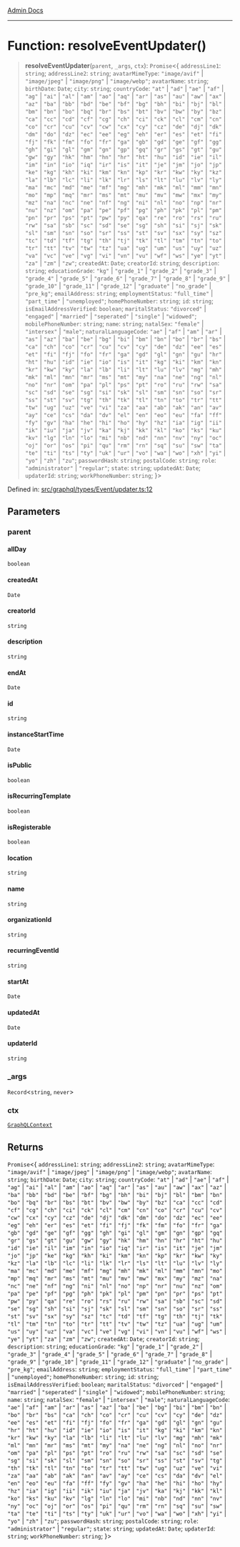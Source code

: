 [Admin Docs](/)

***

# Function: resolveEventUpdater()

> **resolveEventUpdater**(`parent`, `_args`, `ctx`): `Promise`\<\{ `addressLine1`: `string`; `addressLine2`: `string`; `avatarMimeType`: `"image/avif"` \| `"image/jpeg"` \| `"image/png"` \| `"image/webp"`; `avatarName`: `string`; `birthDate`: `Date`; `city`: `string`; `countryCode`: `"at"` \| `"ad"` \| `"ae"` \| `"af"` \| `"ag"` \| `"ai"` \| `"al"` \| `"am"` \| `"ao"` \| `"aq"` \| `"ar"` \| `"as"` \| `"au"` \| `"aw"` \| `"ax"` \| `"az"` \| `"ba"` \| `"bb"` \| `"bd"` \| `"be"` \| `"bf"` \| `"bg"` \| `"bh"` \| `"bi"` \| `"bj"` \| `"bl"` \| `"bm"` \| `"bn"` \| `"bo"` \| `"bq"` \| `"br"` \| `"bs"` \| `"bt"` \| `"bv"` \| `"bw"` \| `"by"` \| `"bz"` \| `"ca"` \| `"cc"` \| `"cd"` \| `"cf"` \| `"cg"` \| `"ch"` \| `"ci"` \| `"ck"` \| `"cl"` \| `"cm"` \| `"cn"` \| `"co"` \| `"cr"` \| `"cu"` \| `"cv"` \| `"cw"` \| `"cx"` \| `"cy"` \| `"cz"` \| `"de"` \| `"dj"` \| `"dk"` \| `"dm"` \| `"do"` \| `"dz"` \| `"ec"` \| `"ee"` \| `"eg"` \| `"eh"` \| `"er"` \| `"es"` \| `"et"` \| `"fi"` \| `"fj"` \| `"fk"` \| `"fm"` \| `"fo"` \| `"fr"` \| `"ga"` \| `"gb"` \| `"gd"` \| `"ge"` \| `"gf"` \| `"gg"` \| `"gh"` \| `"gi"` \| `"gl"` \| `"gm"` \| `"gn"` \| `"gp"` \| `"gq"` \| `"gr"` \| `"gs"` \| `"gt"` \| `"gu"` \| `"gw"` \| `"gy"` \| `"hk"` \| `"hm"` \| `"hn"` \| `"hr"` \| `"ht"` \| `"hu"` \| `"id"` \| `"ie"` \| `"il"` \| `"im"` \| `"in"` \| `"io"` \| `"iq"` \| `"ir"` \| `"is"` \| `"it"` \| `"je"` \| `"jm"` \| `"jo"` \| `"jp"` \| `"ke"` \| `"kg"` \| `"kh"` \| `"ki"` \| `"km"` \| `"kn"` \| `"kp"` \| `"kr"` \| `"kw"` \| `"ky"` \| `"kz"` \| `"la"` \| `"lb"` \| `"lc"` \| `"li"` \| `"lk"` \| `"lr"` \| `"ls"` \| `"lt"` \| `"lu"` \| `"lv"` \| `"ly"` \| `"ma"` \| `"mc"` \| `"md"` \| `"me"` \| `"mf"` \| `"mg"` \| `"mh"` \| `"mk"` \| `"ml"` \| `"mm"` \| `"mn"` \| `"mo"` \| `"mp"` \| `"mq"` \| `"mr"` \| `"ms"` \| `"mt"` \| `"mu"` \| `"mv"` \| `"mw"` \| `"mx"` \| `"my"` \| `"mz"` \| `"na"` \| `"nc"` \| `"ne"` \| `"nf"` \| `"ng"` \| `"ni"` \| `"nl"` \| `"no"` \| `"np"` \| `"nr"` \| `"nu"` \| `"nz"` \| `"om"` \| `"pa"` \| `"pe"` \| `"pf"` \| `"pg"` \| `"ph"` \| `"pk"` \| `"pl"` \| `"pm"` \| `"pn"` \| `"pr"` \| `"ps"` \| `"pt"` \| `"pw"` \| `"py"` \| `"qa"` \| `"re"` \| `"ro"` \| `"rs"` \| `"ru"` \| `"rw"` \| `"sa"` \| `"sb"` \| `"sc"` \| `"sd"` \| `"se"` \| `"sg"` \| `"sh"` \| `"si"` \| `"sj"` \| `"sk"` \| `"sl"` \| `"sm"` \| `"sn"` \| `"so"` \| `"sr"` \| `"ss"` \| `"st"` \| `"sv"` \| `"sx"` \| `"sy"` \| `"sz"` \| `"tc"` \| `"td"` \| `"tf"` \| `"tg"` \| `"th"` \| `"tj"` \| `"tk"` \| `"tl"` \| `"tm"` \| `"tn"` \| `"to"` \| `"tr"` \| `"tt"` \| `"tv"` \| `"tw"` \| `"tz"` \| `"ua"` \| `"ug"` \| `"um"` \| `"us"` \| `"uy"` \| `"uz"` \| `"va"` \| `"vc"` \| `"ve"` \| `"vg"` \| `"vi"` \| `"vn"` \| `"vu"` \| `"wf"` \| `"ws"` \| `"ye"` \| `"yt"` \| `"za"` \| `"zm"` \| `"zw"`; `createdAt`: `Date`; `creatorId`: `string`; `description`: `string`; `educationGrade`: `"kg"` \| `"grade_1"` \| `"grade_2"` \| `"grade_3"` \| `"grade_4"` \| `"grade_5"` \| `"grade_6"` \| `"grade_7"` \| `"grade_8"` \| `"grade_9"` \| `"grade_10"` \| `"grade_11"` \| `"grade_12"` \| `"graduate"` \| `"no_grade"` \| `"pre_kg"`; `emailAddress`: `string`; `employmentStatus`: `"full_time"` \| `"part_time"` \| `"unemployed"`; `homePhoneNumber`: `string`; `id`: `string`; `isEmailAddressVerified`: `boolean`; `maritalStatus`: `"divorced"` \| `"engaged"` \| `"married"` \| `"seperated"` \| `"single"` \| `"widowed"`; `mobilePhoneNumber`: `string`; `name`: `string`; `natalSex`: `"female"` \| `"intersex"` \| `"male"`; `naturalLanguageCode`: `"ae"` \| `"af"` \| `"am"` \| `"ar"` \| `"as"` \| `"az"` \| `"ba"` \| `"be"` \| `"bg"` \| `"bi"` \| `"bm"` \| `"bn"` \| `"bo"` \| `"br"` \| `"bs"` \| `"ca"` \| `"ch"` \| `"co"` \| `"cr"` \| `"cu"` \| `"cv"` \| `"cy"` \| `"de"` \| `"dz"` \| `"ee"` \| `"es"` \| `"et"` \| `"fi"` \| `"fj"` \| `"fo"` \| `"fr"` \| `"ga"` \| `"gd"` \| `"gl"` \| `"gn"` \| `"gu"` \| `"hr"` \| `"ht"` \| `"hu"` \| `"id"` \| `"ie"` \| `"io"` \| `"is"` \| `"it"` \| `"kg"` \| `"ki"` \| `"km"` \| `"kn"` \| `"kr"` \| `"kw"` \| `"ky"` \| `"la"` \| `"lb"` \| `"li"` \| `"lt"` \| `"lu"` \| `"lv"` \| `"mg"` \| `"mh"` \| `"mk"` \| `"ml"` \| `"mn"` \| `"mr"` \| `"ms"` \| `"mt"` \| `"my"` \| `"na"` \| `"ne"` \| `"ng"` \| `"nl"` \| `"no"` \| `"nr"` \| `"om"` \| `"pa"` \| `"pl"` \| `"ps"` \| `"pt"` \| `"ro"` \| `"ru"` \| `"rw"` \| `"sa"` \| `"sc"` \| `"sd"` \| `"se"` \| `"sg"` \| `"si"` \| `"sk"` \| `"sl"` \| `"sm"` \| `"sn"` \| `"so"` \| `"sr"` \| `"ss"` \| `"st"` \| `"sv"` \| `"tg"` \| `"th"` \| `"tk"` \| `"tl"` \| `"tn"` \| `"to"` \| `"tr"` \| `"tt"` \| `"tw"` \| `"ug"` \| `"uz"` \| `"ve"` \| `"vi"` \| `"za"` \| `"aa"` \| `"ab"` \| `"ak"` \| `"an"` \| `"av"` \| `"ay"` \| `"ce"` \| `"cs"` \| `"da"` \| `"dv"` \| `"el"` \| `"en"` \| `"eo"` \| `"eu"` \| `"fa"` \| `"ff"` \| `"fy"` \| `"gv"` \| `"ha"` \| `"he"` \| `"hi"` \| `"ho"` \| `"hy"` \| `"hz"` \| `"ia"` \| `"ig"` \| `"ii"` \| `"ik"` \| `"iu"` \| `"ja"` \| `"jv"` \| `"ka"` \| `"kj"` \| `"kk"` \| `"kl"` \| `"ko"` \| `"ks"` \| `"ku"` \| `"kv"` \| `"lg"` \| `"ln"` \| `"lo"` \| `"mi"` \| `"nb"` \| `"nd"` \| `"nn"` \| `"nv"` \| `"ny"` \| `"oc"` \| `"oj"` \| `"or"` \| `"os"` \| `"pi"` \| `"qu"` \| `"rm"` \| `"rn"` \| `"sq"` \| `"su"` \| `"sw"` \| `"ta"` \| `"te"` \| `"ti"` \| `"ts"` \| `"ty"` \| `"uk"` \| `"ur"` \| `"vo"` \| `"wa"` \| `"wo"` \| `"xh"` \| `"yi"` \| `"yo"` \| `"zh"` \| `"zu"`; `passwordHash`: `string`; `postalCode`: `string`; `role`: `"administrator"` \| `"regular"`; `state`: `string`; `updatedAt`: `Date`; `updaterId`: `string`; `workPhoneNumber`: `string`; \}\>

Defined in: [src/graphql/types/Event/updater.ts:12](https://github.com/gautam-divyanshu/talawa-api/blob/d8a8cac9e6df3a48d2412b7eda7ba90695bb5e35/src/graphql/types/Event/updater.ts#L12)

## Parameters

### parent

#### allDay

`boolean`

#### createdAt

`Date`

#### creatorId

`string`

#### description

`string`

#### endAt

`Date`

#### id

`string`

#### instanceStartTime

`Date`

#### isPublic

`boolean`

#### isRecurringTemplate

`boolean`

#### isRegisterable

`boolean`

#### location

`string`

#### name

`string`

#### organizationId

`string`

#### recurringEventId

`string`

#### startAt

`Date`

#### updatedAt

`Date`

#### updaterId

`string`

### \_args

`Record`\<`string`, `never`\>

### ctx

[`GraphQLContext`](../../../../context/type-aliases/GraphQLContext.md)

## Returns

`Promise`\<\{ `addressLine1`: `string`; `addressLine2`: `string`; `avatarMimeType`: `"image/avif"` \| `"image/jpeg"` \| `"image/png"` \| `"image/webp"`; `avatarName`: `string`; `birthDate`: `Date`; `city`: `string`; `countryCode`: `"at"` \| `"ad"` \| `"ae"` \| `"af"` \| `"ag"` \| `"ai"` \| `"al"` \| `"am"` \| `"ao"` \| `"aq"` \| `"ar"` \| `"as"` \| `"au"` \| `"aw"` \| `"ax"` \| `"az"` \| `"ba"` \| `"bb"` \| `"bd"` \| `"be"` \| `"bf"` \| `"bg"` \| `"bh"` \| `"bi"` \| `"bj"` \| `"bl"` \| `"bm"` \| `"bn"` \| `"bo"` \| `"bq"` \| `"br"` \| `"bs"` \| `"bt"` \| `"bv"` \| `"bw"` \| `"by"` \| `"bz"` \| `"ca"` \| `"cc"` \| `"cd"` \| `"cf"` \| `"cg"` \| `"ch"` \| `"ci"` \| `"ck"` \| `"cl"` \| `"cm"` \| `"cn"` \| `"co"` \| `"cr"` \| `"cu"` \| `"cv"` \| `"cw"` \| `"cx"` \| `"cy"` \| `"cz"` \| `"de"` \| `"dj"` \| `"dk"` \| `"dm"` \| `"do"` \| `"dz"` \| `"ec"` \| `"ee"` \| `"eg"` \| `"eh"` \| `"er"` \| `"es"` \| `"et"` \| `"fi"` \| `"fj"` \| `"fk"` \| `"fm"` \| `"fo"` \| `"fr"` \| `"ga"` \| `"gb"` \| `"gd"` \| `"ge"` \| `"gf"` \| `"gg"` \| `"gh"` \| `"gi"` \| `"gl"` \| `"gm"` \| `"gn"` \| `"gp"` \| `"gq"` \| `"gr"` \| `"gs"` \| `"gt"` \| `"gu"` \| `"gw"` \| `"gy"` \| `"hk"` \| `"hm"` \| `"hn"` \| `"hr"` \| `"ht"` \| `"hu"` \| `"id"` \| `"ie"` \| `"il"` \| `"im"` \| `"in"` \| `"io"` \| `"iq"` \| `"ir"` \| `"is"` \| `"it"` \| `"je"` \| `"jm"` \| `"jo"` \| `"jp"` \| `"ke"` \| `"kg"` \| `"kh"` \| `"ki"` \| `"km"` \| `"kn"` \| `"kp"` \| `"kr"` \| `"kw"` \| `"ky"` \| `"kz"` \| `"la"` \| `"lb"` \| `"lc"` \| `"li"` \| `"lk"` \| `"lr"` \| `"ls"` \| `"lt"` \| `"lu"` \| `"lv"` \| `"ly"` \| `"ma"` \| `"mc"` \| `"md"` \| `"me"` \| `"mf"` \| `"mg"` \| `"mh"` \| `"mk"` \| `"ml"` \| `"mm"` \| `"mn"` \| `"mo"` \| `"mp"` \| `"mq"` \| `"mr"` \| `"ms"` \| `"mt"` \| `"mu"` \| `"mv"` \| `"mw"` \| `"mx"` \| `"my"` \| `"mz"` \| `"na"` \| `"nc"` \| `"ne"` \| `"nf"` \| `"ng"` \| `"ni"` \| `"nl"` \| `"no"` \| `"np"` \| `"nr"` \| `"nu"` \| `"nz"` \| `"om"` \| `"pa"` \| `"pe"` \| `"pf"` \| `"pg"` \| `"ph"` \| `"pk"` \| `"pl"` \| `"pm"` \| `"pn"` \| `"pr"` \| `"ps"` \| `"pt"` \| `"pw"` \| `"py"` \| `"qa"` \| `"re"` \| `"ro"` \| `"rs"` \| `"ru"` \| `"rw"` \| `"sa"` \| `"sb"` \| `"sc"` \| `"sd"` \| `"se"` \| `"sg"` \| `"sh"` \| `"si"` \| `"sj"` \| `"sk"` \| `"sl"` \| `"sm"` \| `"sn"` \| `"so"` \| `"sr"` \| `"ss"` \| `"st"` \| `"sv"` \| `"sx"` \| `"sy"` \| `"sz"` \| `"tc"` \| `"td"` \| `"tf"` \| `"tg"` \| `"th"` \| `"tj"` \| `"tk"` \| `"tl"` \| `"tm"` \| `"tn"` \| `"to"` \| `"tr"` \| `"tt"` \| `"tv"` \| `"tw"` \| `"tz"` \| `"ua"` \| `"ug"` \| `"um"` \| `"us"` \| `"uy"` \| `"uz"` \| `"va"` \| `"vc"` \| `"ve"` \| `"vg"` \| `"vi"` \| `"vn"` \| `"vu"` \| `"wf"` \| `"ws"` \| `"ye"` \| `"yt"` \| `"za"` \| `"zm"` \| `"zw"`; `createdAt`: `Date`; `creatorId`: `string`; `description`: `string`; `educationGrade`: `"kg"` \| `"grade_1"` \| `"grade_2"` \| `"grade_3"` \| `"grade_4"` \| `"grade_5"` \| `"grade_6"` \| `"grade_7"` \| `"grade_8"` \| `"grade_9"` \| `"grade_10"` \| `"grade_11"` \| `"grade_12"` \| `"graduate"` \| `"no_grade"` \| `"pre_kg"`; `emailAddress`: `string`; `employmentStatus`: `"full_time"` \| `"part_time"` \| `"unemployed"`; `homePhoneNumber`: `string`; `id`: `string`; `isEmailAddressVerified`: `boolean`; `maritalStatus`: `"divorced"` \| `"engaged"` \| `"married"` \| `"seperated"` \| `"single"` \| `"widowed"`; `mobilePhoneNumber`: `string`; `name`: `string`; `natalSex`: `"female"` \| `"intersex"` \| `"male"`; `naturalLanguageCode`: `"ae"` \| `"af"` \| `"am"` \| `"ar"` \| `"as"` \| `"az"` \| `"ba"` \| `"be"` \| `"bg"` \| `"bi"` \| `"bm"` \| `"bn"` \| `"bo"` \| `"br"` \| `"bs"` \| `"ca"` \| `"ch"` \| `"co"` \| `"cr"` \| `"cu"` \| `"cv"` \| `"cy"` \| `"de"` \| `"dz"` \| `"ee"` \| `"es"` \| `"et"` \| `"fi"` \| `"fj"` \| `"fo"` \| `"fr"` \| `"ga"` \| `"gd"` \| `"gl"` \| `"gn"` \| `"gu"` \| `"hr"` \| `"ht"` \| `"hu"` \| `"id"` \| `"ie"` \| `"io"` \| `"is"` \| `"it"` \| `"kg"` \| `"ki"` \| `"km"` \| `"kn"` \| `"kr"` \| `"kw"` \| `"ky"` \| `"la"` \| `"lb"` \| `"li"` \| `"lt"` \| `"lu"` \| `"lv"` \| `"mg"` \| `"mh"` \| `"mk"` \| `"ml"` \| `"mn"` \| `"mr"` \| `"ms"` \| `"mt"` \| `"my"` \| `"na"` \| `"ne"` \| `"ng"` \| `"nl"` \| `"no"` \| `"nr"` \| `"om"` \| `"pa"` \| `"pl"` \| `"ps"` \| `"pt"` \| `"ro"` \| `"ru"` \| `"rw"` \| `"sa"` \| `"sc"` \| `"sd"` \| `"se"` \| `"sg"` \| `"si"` \| `"sk"` \| `"sl"` \| `"sm"` \| `"sn"` \| `"so"` \| `"sr"` \| `"ss"` \| `"st"` \| `"sv"` \| `"tg"` \| `"th"` \| `"tk"` \| `"tl"` \| `"tn"` \| `"to"` \| `"tr"` \| `"tt"` \| `"tw"` \| `"ug"` \| `"uz"` \| `"ve"` \| `"vi"` \| `"za"` \| `"aa"` \| `"ab"` \| `"ak"` \| `"an"` \| `"av"` \| `"ay"` \| `"ce"` \| `"cs"` \| `"da"` \| `"dv"` \| `"el"` \| `"en"` \| `"eo"` \| `"eu"` \| `"fa"` \| `"ff"` \| `"fy"` \| `"gv"` \| `"ha"` \| `"he"` \| `"hi"` \| `"ho"` \| `"hy"` \| `"hz"` \| `"ia"` \| `"ig"` \| `"ii"` \| `"ik"` \| `"iu"` \| `"ja"` \| `"jv"` \| `"ka"` \| `"kj"` \| `"kk"` \| `"kl"` \| `"ko"` \| `"ks"` \| `"ku"` \| `"kv"` \| `"lg"` \| `"ln"` \| `"lo"` \| `"mi"` \| `"nb"` \| `"nd"` \| `"nn"` \| `"nv"` \| `"ny"` \| `"oc"` \| `"oj"` \| `"or"` \| `"os"` \| `"pi"` \| `"qu"` \| `"rm"` \| `"rn"` \| `"sq"` \| `"su"` \| `"sw"` \| `"ta"` \| `"te"` \| `"ti"` \| `"ts"` \| `"ty"` \| `"uk"` \| `"ur"` \| `"vo"` \| `"wa"` \| `"wo"` \| `"xh"` \| `"yi"` \| `"yo"` \| `"zh"` \| `"zu"`; `passwordHash`: `string`; `postalCode`: `string`; `role`: `"administrator"` \| `"regular"`; `state`: `string`; `updatedAt`: `Date`; `updaterId`: `string`; `workPhoneNumber`: `string`; \}\>
